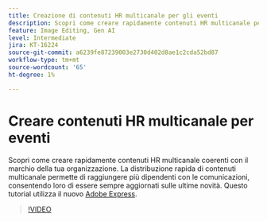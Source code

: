 ```yaml
---
title: Creazione di contenuti HR multicanale per gli eventi
description: Scopri come creare rapidamente contenuti HR multicanale per eventi
feature: Image Editing, Gen AI
level: Intermediate
jira: KT-16224
source-git-commit: a6239fe87239003e2730d402d8ae1c2cda52bd87
workflow-type: tm+mt
source-wordcount: '65'
ht-degree: 1%

---
```


# Creare contenuti HR multicanale per eventi

Scopri come creare rapidamente contenuti HR multicanale coerenti con il marchio della tua organizzazione. La distribuzione rapida di contenuti multicanale permette di raggiungere più dipendenti con le comunicazioni, consentendo loro di essere sempre aggiornati sulle ultime novità. Questo tutorial utilizza il nuovo [Adobe Express](https://www.adobe.com/express/).

>[!VIDEO](https://video.tv.adobe.com/v/3434597?quality=12&learn=on&hidetitle=true)

